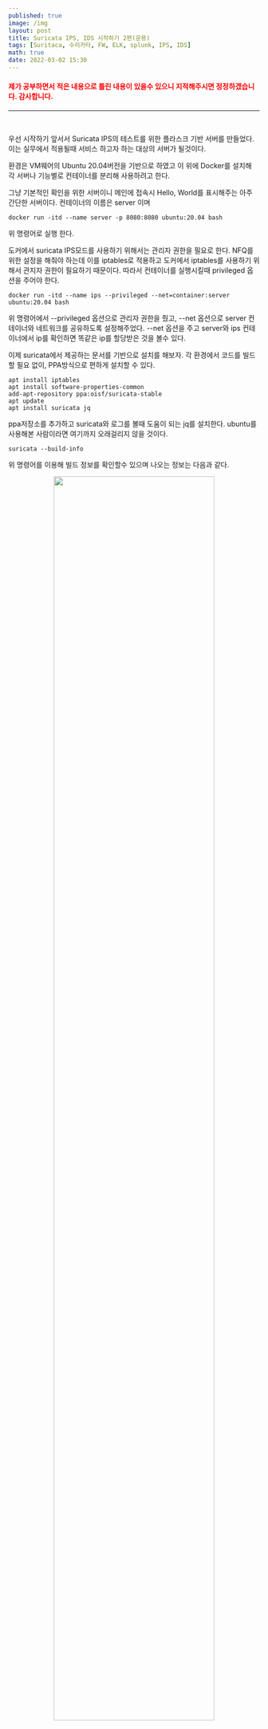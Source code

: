 ```yaml
---
published: true
image: /img
layout: post
title: Suricata IPS, IDS 시작하기 2편(운용)
tags: [Suritaca, 수리카타, FW, ELK, splunk, IPS, IDS]
math: true
date: 2022-03-02 15:30
---
```


<h4 style="color:red">제가 공부하면서 적은 내용으로 틀린 내용이 있을수 있으니 지적해주시면 정정하겠습니다. 감사합니다.</h4><hr><br>

우선 시작하기 앞서서 Suricata IPS의 테스트를 위한 플라스크 기반 서버를 만들었다. 이는 실무에서 적용될때 서비스 하고자 하는 대상의 서버가 될것이다.

환경은 VM웨어의 Ubuntu 20.04버전을 기반으로 하였고 이 위에 Docker를 설치해 각 서버나 기능별로 컨테이너를 분리해 사용하려고 한다.

그냥 기본적인 확인을 위한 서버이니 메인에 접속시 Hello, World를 표시해주는 아주 간단한 서버이다. 컨테이너의 이름은 server 이며 

```shell
docker run -itd --name server -p 8080:8080 ubuntu:20.04 bash
```
위 명령어로 실행 한다.


도커에서 suricata IPS모드를 사용하기 위해서는 관리자 권한을 필요로 한다. NFQ를 위한 설정을 해줘야 하는데 이를 iptables로 적용하고 도커에서 iptables를 사용하기 위해서 관지자 권한이 필요하기 때문이다. 따라서 컨테이너를 실행시킬때 privileged 옵션을 주어야 한다.

``` shell
docker run -itd --name ips --privileged --net=container:server ubuntu:20.04 bash
```

위 명령어에서 --privileged 옵션으로 관리자 권한을 줬고, --net 옵션으로 server 컨테이너와 네트워크를 공유하도록 설정해주었다. --net 옵션을 주고 server와 ips 컨테이너에서 ip를 확인하면 똑같은 ip를 할당받은 것을 볼수 있다.

이제 suricata에서 제공하는 문서를 기반으로 설치를 해보자.
각 환경에서 코드를 빌드할 필요 없이, PPA방식으로 편하게 설치할 수 있다.

```shell
apt install iptables
apt install software-properties-common
add-apt-repository ppa:oisf/suricata-stable
apt update
apt install suricata jq
```
ppa저장소를 추가하고 suricata와 로그를 볼때 도움이 되는 jq를 설치한다.
ubuntu를 사용해본 사람이라면 여기까지 오래걸리지 않을 것이다.

```shell
suricata --build-info
```
위 명령어를 이용해 빌드 정보를 확인할수 있으며 나오는 정보는 다음과 같다.

<center><img src="/img/suricata2/suricata-build-info.png" width="80%" height="80%"></center>

사진을 보면 NFQueue support에 yes로 되어있지 않으면 IPS모드를 사용할 수 없다.

```shell
nano /etc/suricata/suricata.yaml
```
위 파일을 수정함으로써 suricata의 기본적인 설정을 진행한다.
필자는 nano에디터를 주로 쓰지만 각자 편한 에디터를 사용하면 된다.
위 설정으로 기본적인 HOME NETWORK와 각종 로그 등을 할수 있다. 기본적인 설정은 Suricata 최신 권장설정으로 되어있으나 환경에 따라서 바꿔야 할 부분을 수정한다.

<center><img src="/img/suricata2/suricata-home-net-config.png" width="80%" height="80%"></center>

위와같이 필자는 도커 네트워크 기반이므로 172.17.0.0/24를 주었고 아이피는 호스트나 환경에 따라 달라질수 있다.

```shell
port-groups:
    #HTTP_PORTS: "80"
    HTTP_PORTS: "8080"
    SHELLCODE_PORTS: "!80"
    ORACLE_PORTS: 1521
    SSH_PORTS: 22
    DNP3_PORTS: 20000
    MODBUS_PORTS: 502
    FILE_DATA_PORTS: "[$HTTP_PORTS,110,143]"
    FTP_PORTS: 21
    GENEVE_PORTS: 6081
    VXLAN_PORTS: 4789
    TEREDO_PORTS: 3544
```
홈 네트워크 설정 바로 아래있는 포트 그룹설정이다. 이 포스트에서 서버의 서비스 포트를 8080으로 설정했으니 변경해준다.

추가로 http-log가 비활성화 되어있는데 이를 활성화 해준다
```shell
- http-log:
      enabled: yes
      filename: http.log
      append: yes
      #extended: yes     # enable this for extended logging information
      #custom: yes       # enable the custom logging format (defined by customformat)
      #customformat: "%{%D-%H:%M:%S}t.%z %{X-Forwarded-For}i %H %m %h %u %s %B %a:%p ->
      #filetype: regular # 'regular', 'unix_stream' or 'unix_dgram'
```

수정 내용을 저장하고 탐지 룰 업데이트를 진행한다. 수리카타는
```
suricata-update
```
명령어로 통합 룰 업데이트를 지원한다. 다만 기본 룰들이 전부 alert로 되어있다. 이는 탐지는 하나 패킷드롭은 하지 않는다는 것이다. 옛날에는 오탐율 때문에 필요한 항목을 직접 드롭으로 바꿔주라는 글을 봤던 기억이 있다. 하나하나 확인하는게 좋지만 일단....문자열 치환을 이용해 alert를 전부 드롭으로 바꿔준다.

suricata 룰은 업데이트 되면서 통합되어 /var/lib/suricata/rules 위치에 suricata.rules 로 저장된다. 이를 정규식을 이용해 alert를 전부 drop으로 바꿔주면 ips모드에서 패킷 차단이 가능하다.

```
#정규식
:%s/^alert/drop/
```
치환전 룰인
<center><img src="/img/suricata2/alert-rules.png" width="80%" height="80%"></center>

에서 vim을 이용해 위 정규식을 이용하면
<center><img src="/img/suricata2/drop-rules.png" width="80%" height="80%"></center>

이런식으로 바꿔준 후 저장한다. 통합된 룰들을 확인해 보면 기본적으로 Suricata에서 제공하는 룰과 별도로 emergingthreats.net에서 제공하는 룰들이 같이 병합되어 있다.

이후 
NFQ 설정을 위해 iptables 옵션을 적용해준다.
이 설정을 적용하면 ips컨테이너와 같이 묶여있는 server 둘의 네트워크는 ips가 켜저있지 않으면 망 단절이 일어난다. 이게 인라인 IPS모드이다.

명령어는 아래와 같다
```shell
apt install iptables
iptables -I INPUT -j NFQUEUE
iptables -I OUTPUT -j NFQUEUE
```

이후 Suricata를 IPS모드로 작동시켜 준다.
```shell
suricata -c /etc/suricata/suricata.yaml -q 0
```

그럼 다음과 같은 화면이 뜰것이다.
<center><img src="../img/suricata2/suricata-ips-start.png" width="80%" height="80%"></center>